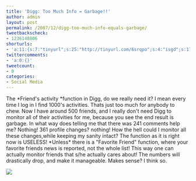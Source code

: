 ```yaml
---
title: 'Digg: Too Much Info = Garbage!!'
author: admin
layout: post
permalink: /2007/12/digg-too-much-info-equals-garbage/
tweetbackscheck:
- 1236148806
shorturls:
- 'a:11:{s:7:"tinyurl";s:25:"http://tinyurl.com/6srqpo";s:4:"isgd";s:17:"http://is.gd/fm6e";s:5:"bitly";s:18:"http://bit.ly/Hm8P";s:5:"snipr";s:22:"http://snipr.com/9t09z";s:5:"snurl";s:22:"http://snurl.com/9t09z";s:7:"snipurl";s:24:"http://snipurl.com/9t09z";s:4:"trim";s:17:"http://tr.im/4el0";s:5:"adjix";s:207:"(10 Jan 2008 temporary restriction: API requires valid partnerID or partnerEmail key in request. Contact us if this affects you.) Invalid Adjix request. API documentation @ http://web.adjix.com/AdjixAPI.html";s:4:"advu";s:203:"(10 Jan 2008 temporary restriction: API requires valid partnerID or partnerEmail key in request. Contact us if this affects you.) Invalid Adjix request. API documentation @ http://web.ad.vu/AdjixAPI.html";s:4:"zima";s:19:"http://zi.ma/84b5b7";s:9:"permalink";s:64:"http://hehe2.net/social-media/digg-too-much-info-equals-garbage/";}'
twittercomments:
- 'a:0:{}'
tweetcount:
- 0
categories:
- Social Media
---
```

The \*Friend's activity \*function in Digg, do we really need it? I mean every time I log in I find 1000's activities. Thats just too much for anybody to chew. Now I have around 500 friends, and I really don't need Digg to monitor all of their activities for me, because you see the end result is garbage. In what way does telling me that there was 241 comments help me? Nothing! 361 profile changes? nothing! How the hell could I monitor all these changes,while keeping my sanity intact?
The function as it is right now is USELESS!
\*Unless\* there is a "Favorite Friend" function, where your favorite friends news is reported, not the whole list! This way one can actually monitor friends that s/he actually cares about! The numbers will drastically drop, and make it manageable. Makes sense? I think so.

![](http://docs.google.com/File?id=ddfbqn27_38dn29rmhs)